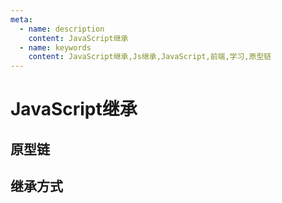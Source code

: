 ```yaml
---
meta:
  - name: description
    content: JavaScript继承
  - name: keywords
    content: JavaScript继承,Js继承,JavaScript,前端,学习,原型链
---
```

# JavaScript继承

## 原型链

## 继承方式
